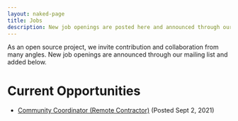 ```yaml
---
layout: naked-page
title: Jobs
description: New job openings are posted here and announced through our mailing list.
---
```


As an open source project, we invite contribution and collaboration from many angles. New job openings are announced through our mailing list and added below.

# Current Opportunities
 - [Community Coordinator (Remote Contractor)]({{site.baseurl}}/en/jobs/community-coordinator/) (Posted Sept 2, 2021)
